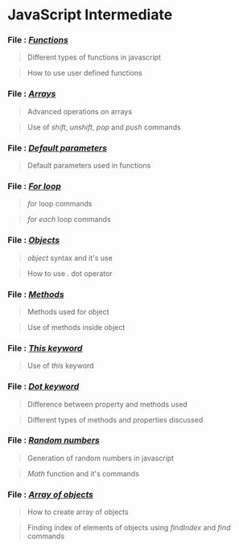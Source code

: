 # JavaScript Intermediate

### File   : [*Functions*](02_Intermediate_Code/09_functions.js)
> Different types of functions in javascript

> How to use user defined functions

### File   : [*Arrays*](02_Intermediate_Code/10_advArrays.js)
> Advanced operations on arrays

> Use of _shift_, _unshift_, _pop_ and _push_ commands

### File   : [*Default parameters*](02_Intermediate_Code/11_defaultParameters.js)
> Default parameters used in functions

### File   : [*For loop*](02_Intermediate_Code/12_forLoop.js)
> _for_ loop commands
	
> _for each_ loop commands

### File   : [*Objects*](02_Intermediate_Code/13_objects.js)
> _object_ syntax and it's use

> How to use _._ dot operator

### File   : [*Methods*](02_Intermediate_Code/14_methods.js)
> Methods used for object

> Use of methods inside object

### File   : [*This keyword*](02_Intermediate_Code/15_this.js)
> Use of _this_ keyword

### File   : [*Dot keyword*](02_Intermediate_Code/16_dotProperty.js)
> Difference between property and methods used
	
> Different types of methods and properties discussed

### File   : [*Random numbers*](02_Intermediate_Code/17_randomNum.js)
> Generation of random numbers in javascript

> _Math_ function and it's commands

### File   : [*Array of objects*](02_Intermediate_Code/18_arrayOfObjects.js)
> How to create array of objects

> Finding index of elements of objects using _findIndex_ and _find_ commands
